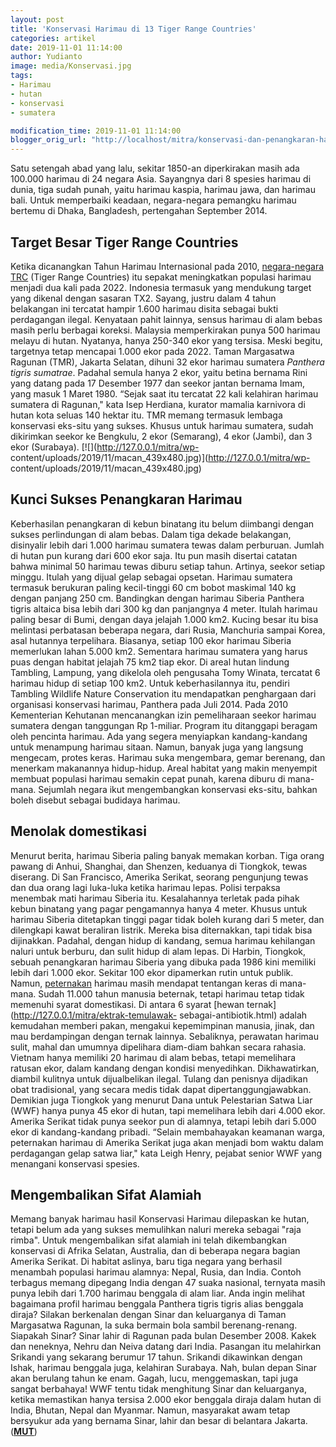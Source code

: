 ```yaml
---
layout: post
title: 'Konservasi Harimau di 13 Tiger Range Countries'
categories: artikel
date: 2019-11-01 11:14:00
author: Yudianto
image: media/Konservasi.jpg
tags:
- Harimau
- hutan
- konservasi
- sumatera

modification_time: 2019-11-01 11:14:00
blogger_orig_url: "http://localhost/mitra/konservasi-dan-penangkaran-harimau-di.html"
---
```


Satu setengah abad yang lalu, sekitar 1850-an diperkirakan masih ada 100.000
harimau di 24 negara Asia. Sayangnya dari 8 spesies harimau di dunia, tiga
sudah punah, yaitu harimau kaspia, harimau jawa, dan harimau bali. Untuk
memperbaiki keadaan, negara-negara pemangku harimau bertemu di Dhaka,
Bangladesh, pertengahan September 2014.

## Target Besar Tiger Range Countries

Ketika dicanangkan Tahun Harimau Internasional pada 2010, [negara-negara
TRC](https://wwf.ca/stories/13-countries-wild-tigers/) (Tiger Range Countries)
itu sepakat meningkatkan populasi harimau menjadi dua kali pada 2022.
Indonesia termasuk yang mendukung target yang dikenal dengan sasaran TX2.
Sayang, justru dalam 4 tahun belakangan ini tercatat hampir 1.600 harimau
disita sebagai bukti perdagangan ilegal. Kenyataan pahit lainnya, sensus
harimau di alam bebas masih perlu berbagai koreksi. Malaysia memperkirakan
punya 500 harimau melayu di hutan. Nyatanya, hanya 250-340 ekor yang tersisa.
Meski begitu, targetnya tetap mencapai 1.000 ekor pada 2022. Taman Margasatwa
Ragunan (TMR), Jakarta Selatan, dihuni 32 ekor harimau sumatera _Panthera
tigris sumatrae_. Padahal semula hanya 2 ekor, yaitu betina bernama Rini yang
datang pada 17 Desember 1977 dan seekor jantan bernama Imam, yang masuk 1
Maret 1980. “Sejak saat itu tercatat 22 kali kelahiran harimau sumatera di
Ragunan," kata Isep Herdiana, kurator mamalia karnivora di hutan kota seluas
140 hektar itu. TMR memang termasuk lembaga konservasi eks-situ yang sukses.
Khusus untuk harimau sumatera, sudah dikirimkan seekor ke Bengkulu, 2 ekor
(Semarang), 4 ekor (Jambi), dan 3 ekor (Surabaya).
[![](http://127.0.0.1/mitra/wp-
content/uploads/2019/11/macan_439x480.jpg)](http://127.0.0.1/mitra/wp-
content/uploads/2019/11/macan_439x480.jpg)

## Kunci Sukses Penangkaran Harimau

Keberhasilan penangkaran di kebun binatang itu belum diimbangi dengan sukses
perlindungan di alam bebas. Dalam tiga dekade belakangan, disinyalir lebih
dari 1.000 harimau sumatera tewas dalam perburuan. Jumlah di hutan pun kurang
dari 600 ekor saja. Itu pun masih disertai catatan bahwa minimal 50 harimau
tewas diburu setiap tahun. Artinya, seekor setiap minggu. Itulah yang dijual
gelap sebagai opsetan. Harimau sumatera termasuk berukuran paling kecil-tinggi
60 cm bobot maskimal 140 kg dengan panjang 250 cm. Bandingkan dengan harimau
Siberia Panthera tigris altaica bisa lebih dari 300 kg dan panjangnya 4 meter.
Itulah harimau paling besar di Bumi, dengan daya jelajah 1.000 km2. Kucing
besar itu bisa melintasi perbatasan beberapa negara, dari Rusia, Manchuria
sampai Korea, asal hutannya terpelihara. Biasanya, setiap 100 ekor harimau
Siberia memerlukan lahan 5.000 km2. Sementara harimau sumatera yang harus puas
dengan habitat jelajah 75 km2 tiap ekor. Di areal hutan lindung Tambling,
Lampung, yang dikelola oleh pengusaha Tomy Winata, tercatat 6 harimau hidup di
setiap 100 km2. Untuk keberhasilannya itu, pendiri Tambling Wildlife Nature
Conservation itu mendapatkan penghargaan dari organisasi konservasi harimau,
Panthera pada Juli 2014. Pada 2010 Kementerian Kehutanan mencanangkan izin
pemeliharaan seekor harimau sumatera dengan tanggungan Rp 1-miliar. Program
itu ditanggapi beragam oleh pencinta harimau. Ada yang segera menyiapkan
kandang-kandang untuk menampung harimau sitaan. Namun, banyak juga yang
langsung mengecam, protes keras. Harimau suka mengembara, gemar berenang, dan
menerkam makanannya hidup-hidup. Areal habitat yang makin menyempit membuat
populasi harimau semakin cepat punah, karena diburu di mana-mana. Sejumlah
negara ikut mengembangkan konservasi eks-situ, bahkan boleh disebut sebagai
budidaya harimau.

## Menolak domestikasi

Menurut berita, harimau Siberia paling banyak memakan korban. Tiga orang
pawang di Anhui, Shanghai, dan Shenzen, keduanya di Tiongkok, tewas diserang.
Di San Francisco, Amerika Serikat, seorang pengunjung tewas dan dua orang lagi
luka-luka ketika harimau lepas. Polisi terpaksa menembak mati harimau Siberia
itu. Kesalahannya terletak pada pihak kebun binatang yang pagar pengamannya
hanya 4 meter. Khusus untuk harimau Siberia ditetapkan tinggi pagar tidak
boleh kurang dari 5 meter, dan dilengkapi kawat beraliran listrik. Mereka bisa
diternakkan, tapi tidak bisa dijinakkan. Padahal, dengan hidup di kandang,
semua harimau kehilangan naluri untuk berburu, dan sulit hidup di alam lepas.
Di Harbin, Tiongkok, sebuah penangkaran harimau Siberia yang dibuka pada 1986
kini memiliki lebih dari 1.000 ekor. Sekitar 100 ekor dipamerkan rutin untuk
publik. Namun, [peternakan](http://127.0.0.1/mitra/peternakan "peternakan")
harimau masih mendapat tentangan keras di mana-mana. Sudah 11.000 tahun
manusia beternak, tetapi harimau tetap tidak memenuhi syarat domestikasi. Di
antara 6 syarat [hewan ternak](http://127.0.0.1/mitra/ektrak-temulawak-
sebagai-antibiotik.html) adalah kemudahan memberi pakan, mengakui kepemimpinan
manusia, jinak, dan mau berdampingan dengan ternak lainnya. Sebaliknya,
perawatan harimau sulit, mahal dan umumnya dipelihara diam-diam bahkan secara
rahasia. Vietnam hanya memiliki 20 harimau di alam bebas, tetapi memelihara
ratusan ekor, dalam kandang dengan kondisi menyedihkan. Dikhawatirkan, diambil
kulitnya untuk dijualbelikan ilegal. Tulang dan penisnya dijadikan obat
tradisional, yang secara medis tidak dapat dipertanggungjawabkan. Demikian
juga Tiongkok yang menurut Dana untuk Pelestarian Satwa Liar (WWF) hanya punya
45 ekor di hutan, tapi memelihara lebih dari 4.000 ekor. Amerika Serikat tidak
punya seekor pun di alamnya, tetapi lebih dari 5.000 ekor di kandang-kandang
pribadi. “Selain membahayakan keamanan warga, peternakan harimau di Amerika
Serikat juga akan menjadi bom waktu dalam perdagangan gelap satwa liar," kata
Leigh Henry, pejabat senior WWF yang menangani konservasi spesies.

## Mengembalikan Sifat Alamiah

Memang banyak harimau hasil Konservasi Harimau dilepaskan ke hutan, tetapi
belum ada yang sukses memulihkan naluri mereka sebagai "raja rimba". Untuk
mengembalikan sifat alamiah ini telah dikembangkan konservasi di Afrika
Selatan, Australia, dan di beberapa negara bagian Amerika Serikat. Di habitat
aslinya, baru tiga negara yang berhasil menambah populasi harimau alamnya:
Nepal, Rusia, dan India. Contoh terbagus memang dipegang India dengan 47 suaka
nasional, ternyata masih punya lebih dari 1.700 harimau benggala di alam liar.
Anda ingin melihat bagaimana profil harimau benggala Panthera tigris tigris
alias benggala diraja? Silakan berkenalan dengan Sinar dan keluarganya di
Taman Margasatwa Ragunan, la suka bermain bola sambil berenang-renang.
Siapakah Sinar? Sinar lahir di Ragunan pada bulan Desember 2008. Kakek dan
neneknya, Nehru dan Neiva datang dari India. Pasangan itu melahirkan Srikandi
yang sekarang berumur 17 tahun. Srikandi dikawinkan dengan Ishak, harimau
benggala juga, kelahiran Surabaya. Nah, bulan depan Sinar akan berulang tahun
ke enam. Gagah, lucu, menggemaskan, tapi juga sangat berbahaya! WWF tentu
tidak menghitung Sinar dan keluarganya, ketika memastikan hanya tersisa 2.000
ekor benggala diraja dalam hutan di India, Bhutan, Nepal dan Myanmar. Namun,
masyarakat awam tetap bersyukur ada yang bernama Sinar, lahir dan besar di
belantara Jakarta. (**[MUT](http://127.0.0.1/mitra/)**)



